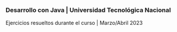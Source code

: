 ### Desarrollo con Java | Universidad Tecnológica Nacional

Ejercicios resueltos durante el curso | Marzo/Abril 2023
